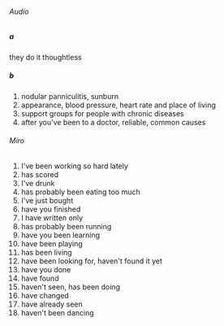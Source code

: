 ###### Audio
##### a
they do it thoughtless

##### b
1. nodular panniculitis, sunburn
2. appearance, blood pressure, heart rate and place of living
3. support groups for people with chronic diseases
4. after you've been to a doctor, reliable, common causes

###### Miro
1. I've been working so hard lately
2. has scored
3. I've drunk
4. has probably been eating too much
5. I've just bought
6. have you finished
7. I have written only
8. has probably been running
9. have you been learning
10. have been playing
11. has been living
12. have been looking for, haven't found it yet
13. have you done
14. have found
15. haven't seen, has been doing
16. have changed
17. have already seen
18. haven't been dancing

